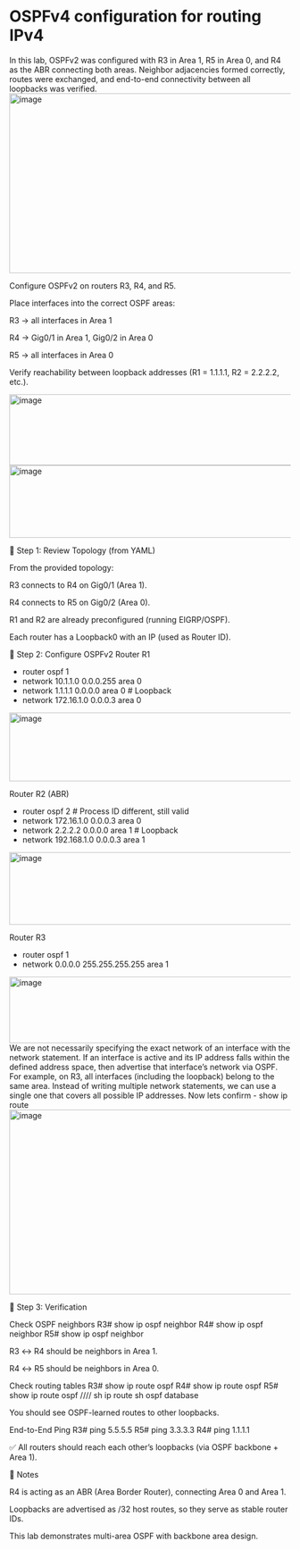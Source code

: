 # OSPFv4 configuration for routing IPv4
In this lab, OSPFv2 was configured with R3 in Area 1, R5 in Area 0, and R4 as the ABR connecting both areas. Neighbor adjacencies formed correctly, routes were exchanged, and end-to-end connectivity between all loopbacks was verified.
<img width="949" height="322" alt="image" src="https://github.com/user-attachments/assets/86035f4b-62a9-4534-bb4a-6e03a37abdd4" />


Configure OSPFv2 on routers R3, R4, and R5.

Place interfaces into the correct OSPF areas:

R3 → all interfaces in Area 1

R4 → Gig0/1 in Area 1, Gig0/2 in Area 0

R5 → all interfaces in Area 0

Verify reachability between loopback addresses (R1 = 1.1.1.1, R2 = 2.2.2.2, etc.).

<img width="874" height="127" alt="image" src="https://github.com/user-attachments/assets/6139ef8a-a5ff-45db-9e18-1a81eb0d1c5c" />
<img width="865" height="130" alt="image" src="https://github.com/user-attachments/assets/a91264a0-bd45-4c8d-a47a-60930bf90714" />

🔧 Step 1: Review Topology (from YAML)

From the provided topology:

R3 connects to R4 on Gig0/1 (Area 1).

R4 connects to R5 on Gig0/2 (Area 0).

R1 and R2 are already preconfigured (running EIGRP/OSPF).

Each router has a Loopback0 with an IP (used as Router ID).

🔧 Step 2: Configure OSPFv2
Router R1
- router ospf 1
- network 10.1.1.0 0.0.0.255 area 0
- network 1.1.1.1 0.0.0.0 area 0      # Loopback
- network 172.16.1.0 0.0.0.3 area 0
<img width="681" height="123" alt="image" src="https://github.com/user-attachments/assets/d35ded40-b643-46bc-bced-c3d01ccc563a" />

Router R2 (ABR)
- router ospf 2                       # Process ID different, still valid
- network 172.16.1.0 0.0.0.3 area 0
- network 2.2.2.2 0.0.0.0 area 1     # Loopback
- network 192.168.1.0 0.0.0.3 area 1
<img width="688" height="130" alt="image" src="https://github.com/user-attachments/assets/67779b9a-d5a9-4f37-8212-bc85059919f4" />

Router R3
- router ospf 1
- network 0.0.0.0 255.255.255.255 area 1
<img width="765" height="119" alt="image" src="https://github.com/user-attachments/assets/d6b9e543-7c23-4243-ba36-4f88aa92d305" />
We are not necessarily specifying the exact network of an interface with the network statement.
If an interface is active and its IP address falls within the defined address space, then advertise that interface’s network via OSPF.
For example, on R3, all interfaces (including the loopback) belong to the same area. Instead of writing multiple network statements, we can use a single one that covers all possible IP addresses.
Now lets confirm
- show ip route
<img width="876" height="331" alt="image" src="https://github.com/user-attachments/assets/ba796b59-55b2-49b3-874c-7384f99095f7" />
 


🔧 Step 3: Verification



Check OSPF neighbors
R3# show ip ospf neighbor
R4# show ip ospf neighbor
R5# show ip ospf neighbor


R3 ↔ R4 should be neighbors in Area 1.

R4 ↔ R5 should be neighbors in Area 0.

Check routing tables
R3# show ip route ospf
R4# show ip route ospf
R5# show ip route ospf
//// sh ip route 
sh ospf database 


You should see OSPF-learned routes to other loopbacks.

End-to-End Ping
R3# ping 5.5.5.5
R5# ping 3.3.3.3
R4# ping 1.1.1.1


✅ All routers should reach each other’s loopbacks (via OSPF backbone + Area 1).

📌 Notes

R4 is acting as an ABR (Area Border Router), connecting Area 0 and Area 1.

Loopbacks are advertised as /32 host routes, so they serve as stable router IDs.

This lab demonstrates multi-area OSPF with backbone area design.
